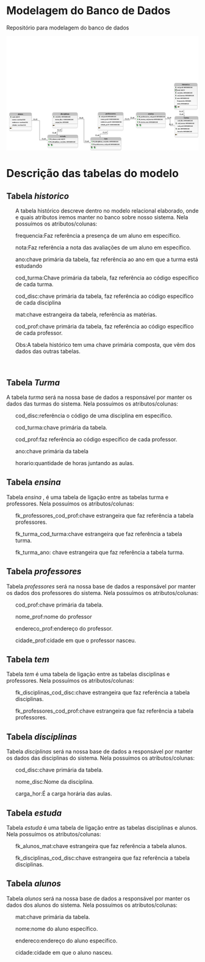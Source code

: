 # Modelagem do Banco de Dados
Repositório para modelagem do banco de dados

<div align="center">
  <img src="https://github.com/MikaelDiogo/README.md-/blob/main/provbdlogico2.png?raw=true"/>
</div>

# Descrição das tabelas do modelo

<h2>Tabela <i>historico</i></h2>

<ul>
  <p>A tabela histórico descreve dentro no modelo relacional elaborado, onde e quais atributos iremos manter no banco sobre nosso sistema. Nela possuímos os atributos/colunas: </p>
    <p>frequencia:Faz referência a presença de um aluno em específico.
    <p>nota:Faz referência a nota das avaliações de um aluno em específico.</p>
    <p>ano:chave primária da tabela, faz referência ao ano em que a turma está estudando</p>
    <p>cod_turma:Chave primária da tabela, faz referência ao código específico de cada turma.</p>
    <p>cod_disc:chave primária da tabela, faz referência ao código específico de cada disciplina</p>
    <p>mat:chave estrangeira da tabela, referência as matérias.</p>
    <p>cod_prof:chave primária da tabela, faz referência ao código específico de cada professor.</p>
    <p>Obs:A tabela histórico tem uma chave primária composta, que vêm dos dados das outras tabelas.</p>    
    </p>
    <br>
</ul>

<h2>Tabela <i>Turma</i></h2>
A tabela <i>turma</i> será na nossa base de dados a responsável por manter os dados das turmas do sistema.
Nela possuímos os atributos/colunas:
<ul>
   <p>cod_disc:referência o código de uma disciplina em específico.</p>
    <p>cod_turma:chave primária da tabela.</p>
    <p>cod_prof:faz referência ao código específico de cada professor.</p>
    <p>ano:chave primária da tabela</p>
    <p>horario:quantidade de horas juntando as aulas.</p>
</ul>

<h2>Tabela <i>ensina</i></h2>
Tabela <i>ensina</i> , é uma tabela de ligação entre as tabelas turma e professores. Nela possuímos os atributos/colunas:
<ul>
  <p>fk_professores_cod_prof:chave estrangeira que faz referência a tabela professores.</p>
    <p>fk_turma_cod_turma:chave estrangeira que faz referência a tabela turma.</p>
    <p>fk_turma_ano: chave estrangeira que faz referência a tabela turma.</p>
 </ul>
 
<h2>Tabela <i>professores</i></h2>
Tabela <i>professores</i> será na nossa base de dados a responsável por manter os dados dos professores do sistema.
Nela possuímos os atributos/colunas:

<ul>
  <p>cod_prof:chave primária da tabela.</p>
    <p>nome_prof:nome do professor</p>
    <p>endereco_prof:endereço do professor.</p>
    <p>cidade_prof:cidade em que o professor nasceu.</p>
</ul>

<h2>Tabela <i>tem</i></h2>
Tabela <i>tem</i> é uma tabela de ligação entre as tabelas disciplinas e professores. Nela possuímos os atributos/colunas:
<ul>
   <p>fk_disciplinas_cod_disc:chave estrangeira que faz referência a tabela disciplinas.</p>
    <p>fk_professores_cod_prof:chave estrangeira que faz referência a tabela professores. </p> 
   
</ul>

<h2>Tabela <i>disciplinas</i></h2>
Tabela <i>disciplinas</i> será na nossa base de dados a responsável por manter os dados das disciplinas do sistema.
Nela possuímos os atributos/colunas:
<ul>
  <p>cod_disc:chave primária da tabela.</p>
    <p>nome_disc:Nome da disciplina.</p>
    <p>carga_hor:É a carga horária das aulas.</p>
</ul>

<h2>Tabela <i>estuda</i></h2>
Tabela <i>estuda</i> é uma tabela de ligação entre as tabelas disciplinas e alunos. Nela possuímos os atributos/colunas:
<ul>
    <p>fk_alunos_mat:chave estrangeira que faz referência a tabela alunos.</p>
    <p>fk_disciplinas_cod_disc:chave estrangeira que faz referência a tabela disciplinas.</p>
</ul>

<h2>Tabela <i>alunos</i></h2>
Tabela <i>alunos</i> será na nossa base de dados a responsável por manter os dados dos alunos do sistema.
Nela possuímos os atributos/colunas:
<ul>
  <p>mat:chave primária da tabela.</p>
    <p>nome:nome do aluno específico.</p>
    <p>endereco:endereço do aluno específico.</p>
    <p>cidade:cidade em que o aluno nasceu.</p>
</ul>

